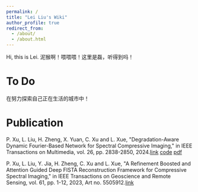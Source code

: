 ```yaml
---
permalink: /
title: "Lei Liu's Wiki"
author_profile: true
redirect_from: 
  - /about/
  - /about.html
---
```


Hi, this is Lei. 泥猴啊！喂喂喂！这里是磊，听得到吗！

To Do
======
在努力探索自己正在生活的城市中！

Publication
======
P. Xu, L. Liu, H. Zheng, X. Yuan, C. Xu and L. Xue, "Degradation-Aware Dynamic Fourier-Based Network for Spectral Compressive Imaging," in IEEE Transactions on Multimedia, vol. 26, pp. 2838-2850, 2024.[link](https://doi.org/10.1109/TMM.2023.3304450) [code](https://github.com/CISMOLab/DADF-Net) [pdf](http://liu-lei98.github.io/files/DADF.pdf)

P. Xu, L. Liu, Y. Jia, H. Zheng, C. Xu and L. Xue, "A Refinement Boosted and Attention Guided Deep FISTA Reconstruction Framework for Compressive Spectral Imaging," in IEEE Transactions on Geoscience and Remote Sensing, vol. 61, pp. 1-12, 2023, Art no. 5505912.[link](https://doi.org/10.1109/TGRS.2023.3257125)


